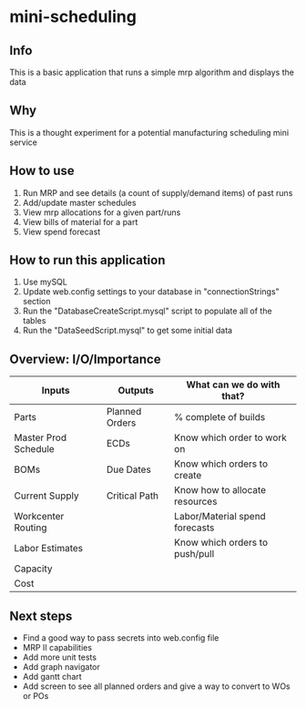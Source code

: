 # mini-scheduling
## Info
This is a basic application that runs a simple mrp algorithm and displays the data

## Why
This is a thought experiment for a potential manufacturing scheduling mini service

## How to use
1) Run MRP and see details (a count of supply/demand items) of past runs
2) Add/update master schedules
3) View mrp allocations for a given part/runs
4) View bills of material for a part
5) View spend forecast

## How to run this application
1) Use mySQL
2) Update web.config settings to your database in "connectionStrings" section
2) Run the "DatabaseCreateScript.mysql" script to populate all of the tables
3) Run the "DataSeedScript.mysql" to get some initial data

## Overview: I/O/Importance
| Inputs        	  	| Outputs        	| What can we do with that?  	|
| --------------------- | -----------------	| -----------------------------	|
| Parts         	  	| Planned Orders 	| % complete of builds 			|
| Master Prod Schedule  | ECDs		      	| Know which order to work on 	|
| BOMs			 		| Due Dates      	| Know which orders to create 	|
| Current Supply		| Critical Path     | Know how to allocate resources|
| Workcenter Routing	| 			      	| Labor/Material spend forecasts|
| Labor Estimates		| 			      	| Know which orders to push/pull|
| Capacity			 	| 			      	| 								|
| Cost			 		| 			      	| 								|

## Next steps
- Find a good way to pass secrets into web.config file
- MRP II capabilities
- Add more unit tests
- Add graph navigator
- Add gantt chart
- Add screen to see all planned orders and give a way to convert to WOs or POs


